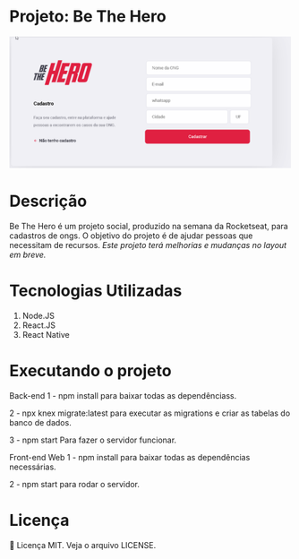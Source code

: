 



# Projeto: Be The Hero

 ![](frontend/public/bethehero.gif)

# Descrição

Be The Hero é um projeto social, produzido na semana da Rocketseat, para cadastros de ongs. O objetivo do projeto é de ajudar pessoas que necessitam de recursos.
_Este projeto terá melhorias e mudanças no layout em breve._

# Tecnologias Utilizadas

1. Node.JS
2. React.JS
3. React Native

# Executando o projeto

Back-end
1 - npm install para baixar todas as dependênciass.

2 - npx knex migrate:latest para executar as migrations e criar as tabelas do banco de dados.

3 - npm start Para fazer o servidor funcionar.

Front-end Web
1 - npm install para baixar todas as dependências necessárias.

2 - npm start para rodar o servidor.

# Licença

:book: Licença MIT. Veja o arquivo LICENSE.
